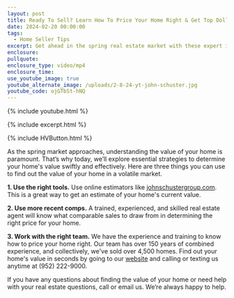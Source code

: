 ```yaml
---
layout: post
title: Ready To Sell? Learn How To Price Your Home Right & Get Top Dollar This Spring
date: 2024-02-20 00:00:00
tags:
  - Home Seller Tips
excerpt: Get ahead in the spring real estate market with these expert insights.
enclosure:
pullquote:
enclosure_type: video/mp4
enclosure_time:
use_youtube_image: true
youtube_alternate_image: /uploads/2-8-24-yt-john-schuster.jpg
youtube_code: ojGTbSt-hNQ
---
```

{% include youtube.html %}

{% include excerpt.html %}

{% include HVButton.html %}

As the spring market approaches, understanding the value of your home is paramount. That’s why today, we’ll explore essential strategies to determine your home's value swiftly and effectively. Here are three things you can use to find out the value of your home in a volatile market.

**1\. Use the right tools.** Use online estimators like [johnschustergroup.com](http://johnschustergroup.com). This is a great way to get an estimate of your home's current value.

**2\. Use more recent comps.** A trained, experienced, and skilled real estate agent will know what comparable sales to draw from in determining the right price for your home.

**3\. Work with the right team.** We have the experience and training to know how to price your home right. Our team has over 150 years of combined experience, and collectively, we've sold over 4,500 homes. Find out your home's value in seconds by going to our [website](http://johnschustergroup.com) and calling or texting us anytime at (952) 222-9000.

If you have any questions about finding the value of your home or need help with your real estate questions, call or email us. We’re always happy to help.